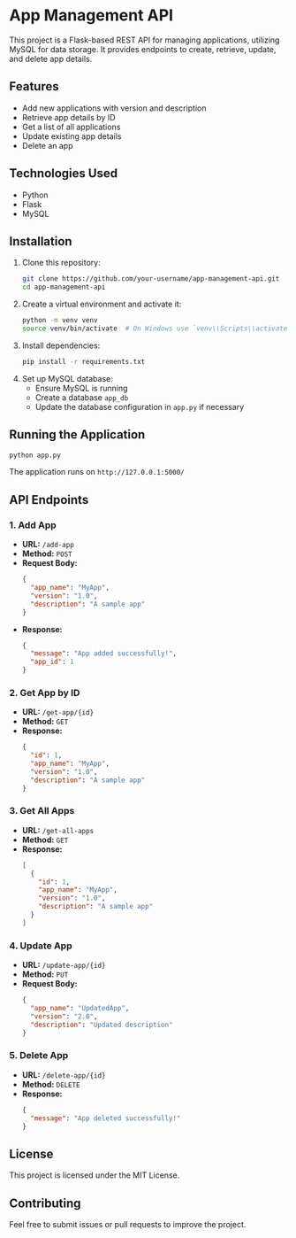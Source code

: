 # App Management API

This project is a Flask-based REST API for managing applications, utilizing MySQL for data storage. It provides endpoints to create, retrieve, update, and delete app details.

## Features
- Add new applications with version and description
- Retrieve app details by ID
- Get a list of all applications
- Update existing app details
- Delete an app

## Technologies Used
- Python
- Flask
- MySQL

## Installation
1. Clone this repository:
   ```bash
   git clone https://github.com/your-username/app-management-api.git
   cd app-management-api
   ```
2. Create a virtual environment and activate it:
   ```bash
   python -m venv venv
   source venv/bin/activate  # On Windows use `venv\\Scripts\\activate`
   ```
3. Install dependencies:
   ```bash
   pip install -r requirements.txt
   ```
4. Set up MySQL database:
   - Ensure MySQL is running
   - Create a database `app_db`
   - Update the database configuration in `app.py` if necessary

## Running the Application
```bash
python app.py
```
The application runs on `http://127.0.0.1:5000/`

## API Endpoints

### 1. Add App
- **URL:** `/add-app`
- **Method:** `POST`
- **Request Body:**
  ```json
  {
    "app_name": "MyApp",
    "version": "1.0",
    "description": "A sample app"
  }
  ```
- **Response:**
  ```json
  {
    "message": "App added successfully!",
    "app_id": 1
  }
  ```

### 2. Get App by ID
- **URL:** `/get-app/{id}`
- **Method:** `GET`
- **Response:**
  ```json
  {
    "id": 1,
    "app_name": "MyApp",
    "version": "1.0",
    "description": "A sample app"
  }
  ```

### 3. Get All Apps
- **URL:** `/get-all-apps`
- **Method:** `GET`
- **Response:**
  ```json
  [
    {
      "id": 1,
      "app_name": "MyApp",
      "version": "1.0",
      "description": "A sample app"
    }
  ]
  ```

### 4. Update App
- **URL:** `/update-app/{id}`
- **Method:** `PUT`
- **Request Body:**
  ```json
  {
    "app_name": "UpdatedApp",
    "version": "2.0",
    "description": "Updated description"
  }
  ```

### 5. Delete App
- **URL:** `/delete-app/{id}`
- **Method:** `DELETE`
- **Response:**
  ```json
  {
    "message": "App deleted successfully!"
  }
  ```

## License
This project is licensed under the MIT License.

## Contributing
Feel free to submit issues or pull requests to improve the project.

